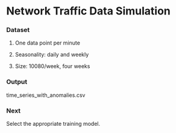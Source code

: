 # Network Traffic Data Simulation

### Dataset

1. One data point per minute

2. Seasonality: daily and weekly

3. Size: 10080/week, four weeks


### Output
time_series_with_anomalies.csv

### Next
Select the appropriate training model.
